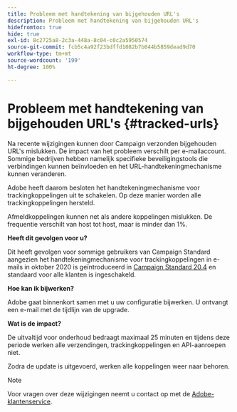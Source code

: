 ```yaml
---
title: Probleem met handtekening van bijgehouden URL's
description: Probleem met handtekening van bijgehouden URL's
hidefromtoc: true
hide: true
exl-id: 8c2725a8-2c3a-448a-8c04-c0c2a5950574
source-git-commit: fcb5c4a92f23bdffd1082b7b044b5859dead9d70
workflow-type: tm+mt
source-wordcount: '199'
ht-degree: 100%

---
```


# Probleem met handtekening van bijgehouden URL&#39;s {#tracked-urls}

Na recente wijzigingen kunnen door Campaign verzonden bijgehouden URL&#39;s mislukken. De impact van het probleem verschilt per e-mailaccount. Sommige bedrijven hebben namelijk specifieke beveiligingstools die verbindingen kunnen beïnvloeden en het URL-handtekeningmechanisme kunnen veranderen.

Adobe heeft daarom besloten het handtekeningmechanisme voor trackingkoppelingen uit te schakelen. Op deze manier worden alle trackingkoppelingen hersteld.

Afmeldkoppelingen kunnen net als andere koppelingen mislukken. De frequentie verschilt van host tot host, maar is minder dan 1%.

**Heeft dit gevolgen voor u?**

Dit heeft gevolgen voor sommige gebruikers van Campaign Standard aangezien het handtekeningmechanisme voor trackingkoppelingen in e-mails in oktober 2020 is geïntroduceerd in [Campaign Standard 20.4](release-notes-2020.md#release-20-4---october-2020) en standaard voor alle klanten is ingeschakeld.

**Hoe kan ik bijwerken?**

Adobe gaat binnenkort samen met u uw configuratie bijwerken. U ontvangt een e-mail met de tijdlijn van de upgrade.

**Wat is de impact?**

De uitvaltijd voor onderhoud bedraagt maximaal 25 minuten en tijdens deze periode werken alle verzendingen, trackingkoppelingen en API-aanroepen niet.

Zodra de update is uitgevoerd, werken alle koppelingen weer naar behoren.

>[!NOTE]
>
>Voor vragen over deze wijzigingen neemt u contact op met de [Adobe-klantenservice](https://helpx.adobe.com/nl/enterprise/admin-guide.html/enterprise/using/support-for-experience-cloud.ug.html).
>
